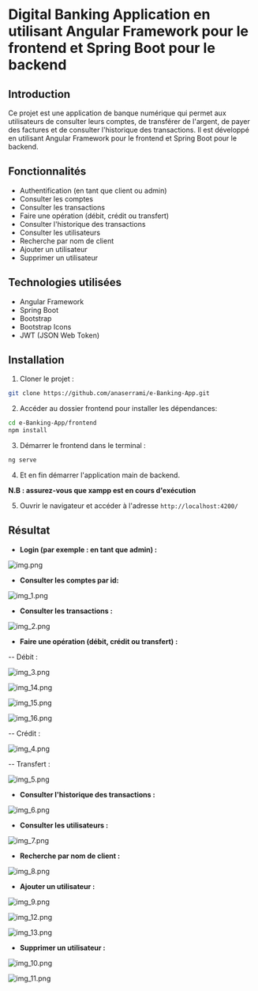 # Digital Banking Application en utilisant Angular Framework pour le frontend et Spring Boot pour le backend

## Introduction

Ce projet est une application de banque numérique qui permet aux utilisateurs de consulter leurs comptes, de transférer de l'argent, de payer des factures et de consulter l'historique des transactions. Il est développé en utilisant Angular Framework pour le frontend et Spring Boot pour le backend.

## Fonctionnalités

- Authentification (en tant que client ou admin)
- Consulter les comptes
- Consulter les transactions
- Faire une opération (débit, crédit ou transfert)
- Consulter l'historique des transactions
- Consulter les utilisateurs
- Recherche par nom de client
- Ajouter un utilisateur
- Supprimer un utilisateur

## Technologies utilisées

- Angular Framework
- Spring Boot
- Bootstrap
- Bootstrap Icons
- JWT (JSON Web Token)

## Installation

1. Cloner le projet :

```bash
git clone https://github.com/anaserrami/e-Banking-App.git
```

2. Accéder au dossier frontend pour installer les dépendances:

```bash
cd e-Banking-App/frontend
npm install
```

3. Démarrer le frontend dans le terminal : 

```bash
ng serve
```

4. Et en fin démarrer l'application main de backend.

**N.B : assurez-vous que xampp est en cours d'exécution**

5. Ouvrir le navigateur et accéder à l'adresse `http://localhost:4200/`

## Résultat

- **Login (par exemple : en tant que admin) :**

![img.png](assets/img.png)

- **Consulter les comptes par id:**

![img_1.png](assets/img_1.png)

- **Consulter les transactions :**

![img_2.png](assets/img_2.png)

- **Faire une opération (débit, crédit ou transfert) :**

-- Débit :

![img_3.png](assets/img_3.png)

![img_14.png](assets/img_14.png)

![img_15.png](assets/img_15.png)

![img_16.png](assets/img_16.png)

-- Crédit :

![img_4.png](assets/img_4.png)

-- Transfert :

![img_5.png](assets/img_5.png)

- **Consulter l'historique des transactions :**

![img_6.png](assets/img_6.png)

- **Consulter les utilisateurs :**

![img_7.png](assets/img_7.png)

- **Recherche par nom de client :**

![img_8.png](assets/img_8.png)

- **Ajouter un utilisateur :**

![img_9.png](assets/img_9.png)

![img_12.png](assets/img_12.png)

![img_13.png](assets/img_13.png)

- **Supprimer un utilisateur :**

![img_10.png](assets/img_10.png)

![img_11.png](assets/img_11.png)